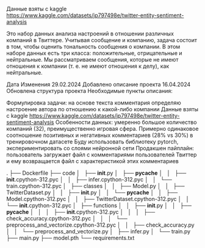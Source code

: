 Данные взяты с kaggle https://www.kaggle.com/datasets/jp797498e/twitter-entity-sentiment-analysis

Это набор данных анализа настроений в отношении различных компаний в Твиттере. Учитывая сообщение и компанию, задача состоит в том, чтобы оценить тональность сообщения о компании. В этом наборе данных есть три класса: положительные, отрицательные и нейтральные. Мы рассматриваем сообщения, которые не имеют отношения к компании (т. е. не имеют отношения к делу), как нейтральные.

Дата Изменения
29.02.2024 Добавлено описание проекта
16.04.2024 Обновлена структура проекта
Необходимые пункты описания:

Формулировка задачи: на основе текста комментария определяю настроение автора по отношению к какой-либо компании
Данные взяты с kaggle https://www.kaggle.com/datasets/jp797498e/twitter-entity-sentiment-analysis Особенности данных: умеренно большое количество компаний (32), преимущественно игровая сфера. Примерно одинаковое соотношение позитивных и негативных комментариев (28% vs 30%) в тренировочном датасете
Буду использовать библиотеку pytorch, экспериментировать со слоями нейронной сети
Продакшен пайплайн: пользователь загружает файл с комментариями пользователей Твиттер и ему возвращается файл с характеристикой этих комментариев

.
├── Dockerfile
├── code
│   ├── __init__.py
│   ├── __pycache__
│   │   ├── __init__.cpython-312.pyc
│   │   ├── infer.cpython-312.pyc
│   │   └── train.cpython-312.pyc
│   ├── classes
│   │   ├── Model.py
│   │   ├── TwitterDataset.py
│   │   ├── __init__.py
│   │   └── __pycache__
│   │       ├── Model.cpython-312.pyc
│   │       ├── TwitterDataset.cpython-312.pyc
│   │       └── __init__.cpython-312.pyc
│   ├── functions
│   │   ├── __init__.py
│   │   ├── __pycache__
│   │   │   ├── __init__.cpython-312.pyc
│   │   │   ├── check_accuracy.cpython-312.pyc
│   │   │   └── preprocess_and_vectorize.cpython-312.pyc
│   │   ├── check_accuracy.py
│   │   └── preprocess_and_vectorize.py
│   ├── infer.py
│   └── train.py
├── main.py
├── model.pth
└── requirements.txt

